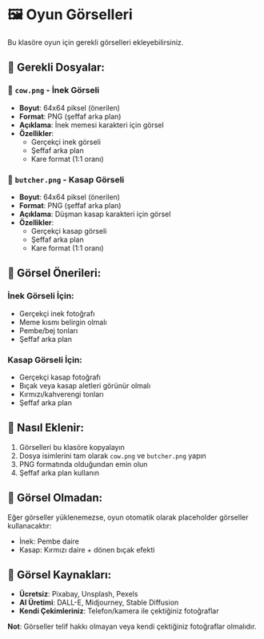 # 🖼️ Oyun Görselleri

Bu klasöre oyun için gerekli görselleri ekleyebilirsiniz.

## 📁 Gerekli Dosyalar:

### 🐄 `cow.png` - İnek Görseli
- **Boyut**: 64x64 piksel (önerilen)
- **Format**: PNG (şeffaf arka plan)
- **Açıklama**: İnek memesi karakteri için görsel
- **Özellikler**: 
  - Gerçekçi inek görseli
  - Şeffaf arka plan
  - Kare format (1:1 oranı)

### 🥩 `butcher.png` - Kasap Görseli  
- **Boyut**: 64x64 piksel (önerilen)
- **Format**: PNG (şeffaf arka plan)
- **Açıklama**: Düşman kasap karakteri için görsel
- **Özellikler**:
  - Gerçekçi kasap görseli
  - Şeffaf arka plan
  - Kare format (1:1 oranı)

## 🎨 Görsel Önerileri:

### İnek Görseli İçin:
- Gerçekçi inek fotoğrafı
- Meme kısmı belirgin olmalı
- Pembe/bej tonları
- Şeffaf arka plan

### Kasap Görseli İçin:
- Gerçekçi kasap fotoğrafı
- Bıçak veya kasap aletleri görünür olmalı
- Kırmızı/kahverengi tonları
- Şeffaf arka plan

## 📝 Nasıl Eklenir:

1. Görselleri bu klasöre kopyalayın
2. Dosya isimlerini tam olarak `cow.png` ve `butcher.png` yapın
3. PNG formatında olduğundan emin olun
4. Şeffaf arka plan kullanın

## 🔧 Görsel Olmadan:

Eğer görseller yüklenemezse, oyun otomatik olarak placeholder görseller kullanacaktır:
- İnek: Pembe daire
- Kasap: Kırmızı daire + dönen bıçak efekti

## 🎯 Görsel Kaynakları:

- **Ücretsiz**: Pixabay, Unsplash, Pexels
- **AI Üretimi**: DALL-E, Midjourney, Stable Diffusion
- **Kendi Çekimleriniz**: Telefon/kamera ile çektiğiniz fotoğraflar

**Not**: Görseller telif hakkı olmayan veya kendi çektiğiniz fotoğraflar olmalıdır. 